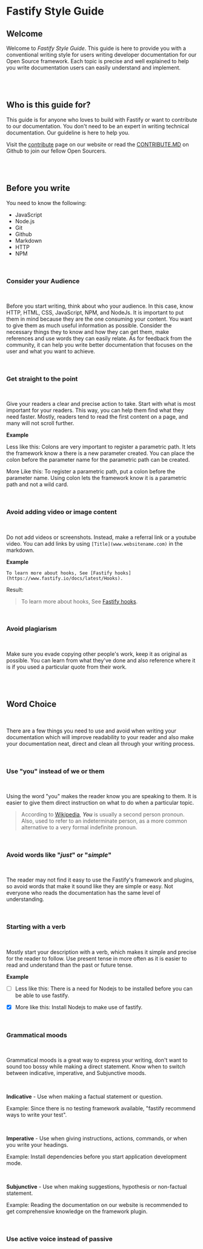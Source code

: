 # Fastify Style Guide


## Welcome

Welcome to *Fastify Style Guide*. This guide is here to provide you with a conventional writing style for users writing developer documentation for our Open Source framework. Each topic is precise and well explained to help you write documentation users can easily understand and implement.


<br>
<br>

## Who is this guide for?

This guide is for anyone who loves to build with Fastify or want to contribute to our documentation. You don't need to be an expert in writing technical documentation. Our guideline is here to help you.
<br>

Visit the [contribute](https://www.fastify.io/contribute) page on our website or read the [CONTRIBUTE.MD](https://github.com/fastify/fastify/blob/master/CONTRIBUTING.md) on Github to join our fellow Open Sourcers.

<br>
<br>

## Before you write

You need to know the following:

* JavaScript
* Node.js
* Git
* Github
* Markdown
* HTTP
* NPM 

<br>

### Consider your Audience

<br>

Before you start writing, think about who your audience. In this case, know HTTP, HTML, CSS, JavaScript, NPM, and NodeJs. It is important to put them in mind because they are the one consuming your content. You want to give them as much useful information as possible. Consider the necessary things they to know and how they can get them, make references and use words they can easily relate. As for feedback from the community, it can help you write better documentation that focuses on the user and what you want to achieve.

<br>

### Get straight to the point

<br>

Give your readers a clear and precise action to take. Start with what is most important for your readers. This way, you can help them find what they need faster. Mostly, readers tend to read the first content on a page, and many will not scroll further.

**Example**

Less like this: Colons are very important to register a parametric path. It lets the framework know a there is a new parameter created. You can place the colon before the parameter name for the parametric path can be created.

More Like this: To register a parametric path, put a colon before the parameter name. Using colon lets the framework know it is a parametric path and not a wild card.



<br>

### Avoid adding video or image content 

<br>

Do not add videos or screenshots. Instead, make a referral link or a youtube video. You can add links by using `[Title](www.websitename.com)` in the markdown.

**Example**

`To learn more about hooks, See [Fastify hooks](https://www.fastify.io/docs/latest/Hooks).`

Result:
>To learn more about hooks, See [Fastify hooks](https://www.fastify.io/docs/latest/Hooks/).


<br>

### Avoid plagiarism

<br>

Make sure you evade copying other people's work, keep it as original as possible. You can learn from what they've done and also reference where it is if you used a particular quote from their work.

<br>

<br>

## Word Choice

<br>

<!-- content here -->

There are a few things you need to use and avoid when writing your documentation which will improve readability to your reader and also make your documentation neat, direct and clean all through your writing process.


<br>

### Use "you" instead of we or them


<br>

<!-- content here -->

Using the word "you" makes the reader know you are speaking to them. It is easier to give them direct instruction on what to do when a particular topic. 

 > According to [Wikipedia](#), ***You*** is usually a second person pronoun. Also, used to refer to an indeterminate person, as a more common alternative to a very formal indefinite pronoun.

<br>


### Avoid words like "*just*" or  "*simple*"


<br>

<!-- content here -->

The reader may not find it easy to use the Fastify's framework and plugins, so avoid words that make it sound like they are simple or easy. Not everyone who reads the documentation has the same level of understanding.

<br>

### Starting with a verb

<br>
<!-- content here -->

Mostly start your description with a verb, which makes it simple and precise for the reader to follow. Use present tense in more often as it is easier to read and understand than the past or future tense.

**Example**

- [ ] Less like this: There is a need for Nodejs to be installed before you can be able to use fastify.

- [x] More like this: Install Nodejs to make use of fastify.

<br>

### Grammatical moods 

<br>

<!-- content here -->

Grammatical moods is a great way to express your writing, don't want to sound too bossy while making a direct statement. Know when to switch between indicative, imperative, and Subjunctive moods.

<br>

**Indicative** - Use when making a factual statement or question. 

Example: Since there is no testing framework available, "fastify recommend ways to write your test".


<br>

**Imperative** - Use when giving instructions, actions, commands, or when you write your headings.

Example: Install dependencies before you start application development mode.

<br>

**Subjunctive** -  Use when making suggestions, hypothesis or non-factual statement.

Example: Reading the documentation on our website is recommended to get comprehensive knowledge on the framework plugin.

<br>

### Use **active** voice instead of **passive**

<br>

<!-- content here -->

<br>

